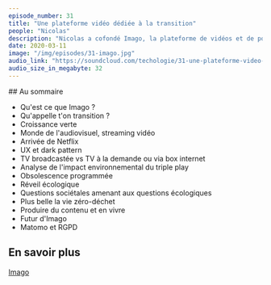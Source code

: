 ```yaml
---
episode_number: 31
title: "Une plateforme vidéo dédiée à la transition"
people: "Nicolas"
description: "Nicolas a cofondé Imago, la plateforme de vidéos et de podcasts dédiée à la transition et lancée en janvier 2019. On parle du monde de l'audiovisuel, l'arrivée du streaming."
date: 2020-03-11
image: "/img/episodes/31-imago.jpg"
audio_link: "https://soundcloud.com/techologie/31-une-plateforme-video-dediee-a-la-transition-avec-nicolas"
audio_size_in_megabyte: 32
---
```


## Au sommaire

* Qu'est ce que Imago ?
* Qu'appelle t'on transition ?
* Croissance verte
* Monde de l'audiovisuel, streaming vidéo
* Arrivée de Netflix
* UX et dark pattern
* TV broadcastée vs TV à la demande ou via box internet
* Analyse de l'impact environnemental du triple play
* Obsolescence programmée
* Réveil écologique
* Questions sociétales amenant aux questions écologiques
* Plus belle la vie zéro-déchet
* Produire du contenu et en vivre
* Futur d'Imago
* Matomo et RGPD

## En savoir plus

[Imago](https://www.imagotv.fr/)

